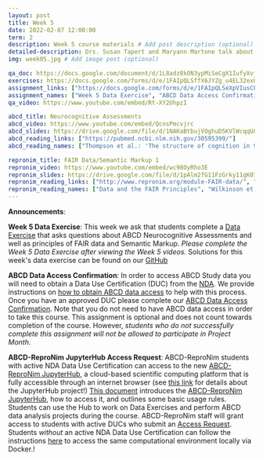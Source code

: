 ```yaml
---
layout: post
title: Week 5
date: 2022-02-07 12:00:00
term: 2
description: Week 5 course materials # Add post description (optional)
detailed-description: Drs. Susan Tapert and Maryann Martone talk about ABCD neurocognitive assessments, FAIR Data, and Semantic Markup 1.
img: week05.jpg # Add image post (optional)

qa_doc: https://docs.google.com/document/d/1L8adz8kON3ypMiSeCgX1IufyXvj446kcYUC_mALj_yY/edit?usp=sharing
exercises: https://docs.google.com/forms/d/e/1FAIpQLSffX6JYZg_u4EL32exQpSYJRffjBTJDg01zNHhyG3xaOUs2fQ/viewform?usp=sf_link
assignment_links: ["https://docs.google.com/forms/d/e/1FAIpQLSeXpVIusCPQEjDqSWdB3Jc0kUrmxmFj8uCNo7ltq4nIkRG-TQ/viewform?usp=sf_link", "https://docs.google.com/forms/d/e/1FAIpQLSdZbXLB2HdciB88YN3JIXg6OdUN2dq1KnLTolIcos2Tu6FazA/viewform?usp=sf_link", "https://docs.google.com/forms/d/e/1FAIpQLSefrxRzdjFak_BoxTL5bE-TnsJdg9KbGvFdOwuW7zliZ96z7g/viewform?usp=sf_link"]
assignment_names: ["Week 5 Data Exercise", "ABCD Data Access Confirmation (this assignment is optional and will be re-posted  each week until April 1, 2022. If you have already completed this assignment there is no need to complete it again.)", "ABCD-ReproNim JupyterHub Access Request (this assignment is optional and will be re-posted  each week until April 1, 2022. If you have already completed this assignment there is no need to complete it again.)"]
qa_video: https://www.youtube.com/embed/Rt-XY2UhpzI

abcd_title: Neurocognitive Assessments
abcd_video: https://www.youtube.com/embed/QcnsPmcvjrc
abcd_slides: https://drive.google.com/file/d/1NAKaBtbujVOghuD5KVlWcqqU89FSHjj9/view?usp=sharing
abcd_reading_links: ["https://pubmed.ncbi.nlm.nih.gov/30595399/"]
abcd_reading_names: ["Thompson et al.: 'The structure of cognition in 9 and 10 year-old children and associations with problem behaviors: Findings from the ABCD study's baseline neurocognitive battery'"]

repronim_title: FAIR Data/Semantic Markup 1
repronim_video: https://www.youtube.com/embed/wc98OyRho3E
repronim_slides: https://drive.google.com/file/d/1pAlm2fG11FzGrky11gK07BybwMe3E0PN/view?usp=sharing
repronim_reading_links: ["http://www.repronim.org/module-FAIR-data/", "https://www.nature.com/articles/sdata201618"]
repronim_reading_names: ["Data and the FAIR Principles", "Wilkinson et al.: 'The FAIR Guiding Principles for scientific data management and stewardship'"]
---
```


**Announcements**:

**Week 5 Data Exercise**: This week we ask that students complete a [Data Exercise](https://docs.google.com/forms/d/e/1FAIpQLSeXpVIusCPQEjDqSWdB3Jc0kUrmxmFj8uCNo7ltq4nIkRG-TQ/viewform?usp=sf_link) that asks questions about ABCD Neurocognitive Assessments and well as principles of FAIR data and Semantic Markup. *Please complete the Week 5 Data Exercise after viewing the Week 5 videos.* Solutions for this week's data exercise can be found on our [GitHub](https://github.com/ABCD-ReproNim/exercises/blob/main/week_5/week_5_year_2_quiz.md)

**ABCD Data Access Confirmation**: In order to access ABCD Study data you will need to obtain a Data Use Certification (DUC) from the [NDA](https://nda.nih.gov/). We provide instructions on [how to obtain ABCD data access](https://docs.google.com/document/d/18hsT2x15bypuXFcfMQb9Ck_YEB7VvY2j4w5hwbV78A4/edit?usp=sharing) to help with this process. Once you have an approved DUC please complete our [ABCD Data Access Confirmation](https://docs.google.com/forms/d/e/1FAIpQLSdZbXLB2HdciB88YN3JIXg6OdUN2dq1KnLTolIcos2Tu6FazA/viewform?usp=sf_link). Note that you do not need to have ABCD data access in order to take this course. This assignment is optional and does not count towards completion of the course. However, *students who do not successfully complete this assignment will not be allowed to participate in Project Month.*

**ABCD-ReproNim JupyterHub Access Request**: ABCD-ReproNim students with active NDA Data Use Certification can access to the new [ABCD-ReproNim JupyterHub](https://abcd.repronim.org/), a cloud-based scientific computing platform that is fully accessible through an internet browser (see [this link](https://jupyter.org/hub) for details about the JupyterHub project!) [This document](https://docs.google.com/document/d/1kXvK2c_N9TkIAYn21WfzlCPtJvxhjW13Ftf0DwnAnlg/edit?usp=sharing) introduces the [ABCD-ReproNim JupyterHub](https://abcd.repronim.org/), how to access it, and outlines some basic usage rules. Students can use the Hub to work on Data Exercises and perform ABCD data analysis projects during the course. ABCD-ReproNim staff will grant access to students with active DUCs who submit an [Access Request](https://docs.google.com/forms/d/e/1FAIpQLSefrxRzdjFak_BoxTL5bE-TnsJdg9KbGvFdOwuW7zliZ96z7g/viewform?usp=sf_link). Students *without* an active NDA Data Use Certification can follow the instructions [here](https://neurostars.org/t/using-abcd-repronim-jupyterhub-container-locally-via-docker) to access the same computational environment locally via Docker.!
